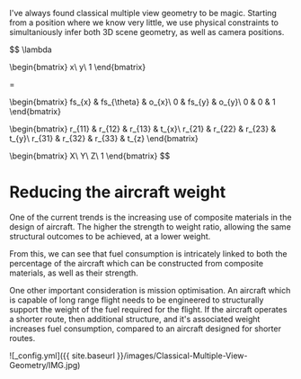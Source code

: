I've always found classical multiple view geometry to be magic. Starting from a position where we know very little, we use physical constraints to simultaniously infer both 3D scene geometry, as well as camera positions.

$$
\lambda

\begin{bmatrix} 
x\\
y\\
1
\end{bmatrix}

=

\begin{bmatrix} 
fs_{x} & fs_{\theta} &  o_{x}\\
0 & fs_{y} & o_{y}\\
0 & 0 & 1
\end{bmatrix}


\begin{bmatrix} 
r_{11} & r_{12} & r_{13} & t_{x}\\
r_{21} & r_{22} & r_{23} & t_{y}\\
r_{31} & r_{32} & r_{33} & t_{z}
\end{bmatrix}

\begin{bmatrix} 
X\\
Y\\
Z\\
1
\end{bmatrix}
$$



Reducing the aircraft weight
===============

One of the current trends is the increasing use of composite materials in the design of aircraft. The higher the strength to weight ratio, allowing the same structural outcomes to be achieved, at a lower weight. 

From this, we can see that fuel consumption is intricately linked to both the percentage of the aircraft which can be constructed from composite materials, as well as their strength. 

One other important consideration is mission optimisation. An aircraft which is capable of long range flight needs to be engineered to structurally support the weight of the fuel required for the flight. If the aircraft operates a shorter route, then additional structure, and it's associated weight increases fuel consumption, compared to an aircraft designed for shorter routes.


![_config.yml]({{ site.baseurl }}/images/Classical-Multiple-View-Geometry/IMG.jpg)